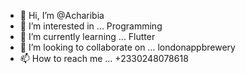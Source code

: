 - 👋 Hi, I’m @Acharibia
- 👀 I’m interested in ... Programming 
- 🌱 I’m currently learning ... Flutter
- 💞️ I’m looking to collaborate on ... londonappbrewery
- 📫 How to reach me ... +2330248078618

<!---
Acharibia/Acharibia is a ✨ special ✨ repository because its `README.md` (this file) appears on your GitHub profile.
You can click the Preview link to take a look at your changes.
--->
